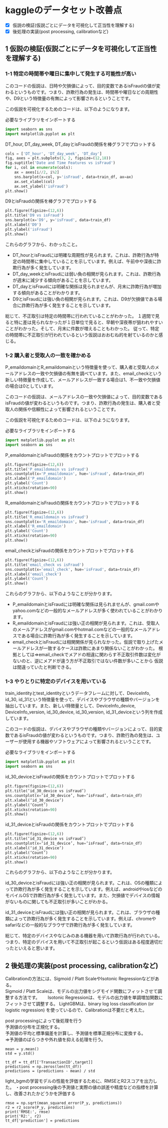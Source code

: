 # kaggleのデータセット改善点
- [x] 仮説の検証(仮説ごとにデータを可視化して正当性を理解する)
- [x] 後処理の実装(post processing, calibrationなど)

## 1 仮説の検証(仮説ごとにデータを可視化して正当性を理解する)
### 1-1 特定の時間帯や曜日に集中して発生する可能性が高い
このコードの仮説は、日時や欠損値によって、目的変数であるisFraudの値が変わるというものです。つまり、詐欺行為の発生は、時間帯や曜日などの周期性や、D9という特徴量の有無によって影響されるということです。

この仮説を可視化するためのコードは、以下のようになります。

必要なライブラリをインポートする
```python
import seaborn as sns
import matplotlib.pyplot as plt
```

DT_hour, DT_day_week, DT_dayとisFraudの関係を棒グラフでプロットする
```python
cols = ['DT_hour', 'DT_day_week', 'DT_day']
fig, axes = plt.subplots(3, 2, figsize=(12,18))
fig.suptitle('Date and Time Features vs isFraud')
for i, col in enumerate(cols):
    ax = axes[i//2, i%2]
    sns.barplot(x=col, y='isFraud', data=train_df, ax=ax)
    ax.set_xlabel(col)
    ax.set_ylabel('isFraud')
plt.show()
```

D9とisFraudの関係を棒グラフでプロットする
```python
plt.figure(figsize=(12,6))
plt.title('D9 vs isFraud')
sns.barplot(x='D9', y='isFraud', data=train_df)
plt.xlabel('D9')
plt.ylabel('isFraud')
plt.show()
```

これらのグラフから、わかったこと。

- DT_hourとisFraudには明確な周期性が見られます。これは、詐欺行為が特定の時間帯に集中していることを示しています。例えば、午前中や深夜に詐欺行為が多く発生しています。
- DT_day_weekとisFraudには弱い負の相関が見られます。これは、詐欺行為が週末に減少する傾向があることを示しています。
- DT_dayとisFraudには明確な関係は見られませんが、月末に詐欺行為が増加する傾向があることがわかります。
- D9とisFraudには強い負の相関が見られます。これは、D9が欠損値である場合に詐欺行為が多く発生することを示しています。

総じて、不正取引は特定の時間帯に行われていることがわかった。
１週間で見ると特に差は見られなかったが１日単位で見ると、早朝や深夜帯が狙われやすいことがわかった。そして、月末に件数が増えることもわかった。
従って、特定の時間帯に不正取引が行われているという仮説はおおむね的を射ているのかと感じる。

### 1-2 購入者と受取人の一致を確かめる
P_emaildomainとR_emaildomainという特徴量を使って、購入者と受取人のメールアドレスの一致や欠損値の有無を調べています。また、email_checkという新しい特徴量を作成して、メールアドレスが一致する場合は1、不一致や欠損値の場合は0としています。

このコードの仮説は、メールアドレスの一致や欠損値によって、目的変数であるisFraudの値が変わるというものです。つまり、詐欺行為の発生は、購入者と受取人の関係や信頼性によって影響されるということです。

この仮説を可視化するためのコードは、以下のようになります。

必要なライブラリをインポートする
```python
import matplotlib.pyplot as plt
import seaborn as sns
```

P_emaildomainとisFraudの関係をカウントプロットでプロットする
```python
plt.figure(figsize=(12,6))
plt.title('P_emaildomain vs isFraud')
sns.countplot(x='P_emaildomain', hue='isFraud', data=train_df)
plt.xlabel('P_emaildomain')
plt.ylabel('Count')
plt.xticks(rotation=90)
plt.show()
```

R_emaildomainとisFraudの関係をカウントプロットでプロットする
```python
plt.figure(figsize=(12,6))
plt.title('R_emaildomain vs isFraud')
sns.countplot(x='R_emaildomain', hue='isFraud', data=train_df)
plt.xlabel('R_emaildomain')
plt.ylabel('Count')
plt.xticks(rotation=90)
plt.show()
```

email_checkとisFraudの関係をカウントプロットでプロットする
```python
plt.figure(figsize=(12,6))
plt.title('email_check vs isFraud')
sns.countplot(x='email_check', hue='isFraud', data=train_df)
plt.xlabel('email_check')
plt.ylabel('Count')
plt.show()
```

これらのグラフから、以下のようなことが分かります。

- P_emaildomainとisFraudには明確な関係は見られませんが、gmail.comやyahoo.comなどの一般的なメールアドレスが多く使われていることがわかります。
- R_emaildomainとisFraudには強い正の相関が見られます。これは、受取人のメールアドレスがgmail.comやhotmail.comなどの一般的なメールアドレスである場合に詐欺行為が多く発生することを示しています。
- email_checkとisFraudには相関関係が見られなかった。仮説で取り上げたメールアドレスが一致するケースは詐欺にあまり関係ないことがわかった。
根拠としては⇒email_checkでメアドの相違に関わらす不正取引件数は変化がないのと、逆にメアドが違う方が不正取引ではない件数が多いことから
仮説は間違っていたと判断できる。

### 1-3 やりとりに特定のデバイスを用いている
train_identityとtest_identityというデータフレームに対して、DeviceInfo, id_30, id_31という特徴量を使って、デバイスやブラウザの種類やバージョンを抽出しています。また、新しい特徴量として、DeviceInfo_device, DeviceInfo_version, id_30_device, id_30_version, id_31_deviceという列を作成しています。

このコードの仮説は、デバイスやブラウザの種類やバージョンによって、目的変数であるisFraudの値が変わるというものです。つまり、詐欺行為の発生は、ユーザーが使用する機器やソフトウェアによって影響されるということです。

必要なライブラリをインポートする
```python
import matplotlib.pyplot as plt
import seaborn as sns
```
id_30_deviceとisFraudの関係をカウントプロットでプロットする
```python
plt.figure(figsize=(12,6))
plt.title(‘id_30_device vs isFraud’)
sns.countplot(x=‘id_30_device’, hue=‘isFraud’, data=train_df)
plt.xlabel(‘id_30_device’)
plt.ylabel(‘Count’)
plt.xticks(rotation=90)
plt.show()
```
id_31_deviceとisFraudの関係をカウントプロットでプロットする
```python
plt.figure(figsize=(12,6))
plt.title(‘id_31_device vs isFraud’)
sns.countplot(x=‘id_31_device’, hue=‘isFraud’, data=train_df)
plt.xlabel(‘id_31_device’)
plt.ylabel(‘Count’)
plt.xticks(rotation=90)
plt.show()
```

これらのグラフから、以下のようなことが分かります。

id_30_deviceとisFraudには強い正の相関が見られます。これは、OSの種類によって詐欺行為が多く発生することを示しています。例えば、androidやiosなどのモバイルOSで詐欺行為が多く発生しています。また、欠損値でデバイスの情報がないものに関しても不正取引が多いことがわかる。

id_31_deviceとisFraudには強い正の相関が見られます。これは、ブラウザの種類によって詐欺行為が多く発生することを示しています。例えば、chromeやsafariなどの一般的なブラウザで詐欺行為が多く発生しています。

総じて、特定のデバイスやなじみのある機器を用いて詐欺行為が行われている。つまり、特定のデバイスを用いて不正取引が起こるという仮説はある程度適切だったといえると思います。

## 2 後処理の実装(post processing, calibrationなど)
Calibrationの方法には、Sigmoid / Platt ScaleやIsotonic Regressionなどがある。  
Sigmoid / Platt Scaleは、モデルの出力値をシグモイド関数にフィットさせて調整する方法です。　　
Isotonic Regressionは、モデルの出力値を単調増加関数にフィットさせて調整する。
LightGBMは、binary log loss classification (or logistic regression) を使っているので、Calibrationは不要だと考えた。

post  processingによって後処理を行う  
予測値の分布を正規化する。  
予測値の平均と標準偏差を計算し、予測値を標準正規分布に変換する。  
⇒予測値のばらつきや外れ値を抑える処理を行う。  

    mean = y.mean() 
    std = y.std()
    
    tt_df = tt_df[['TransactionID',target]] 
    predictions = np.zeros(len(tt_df))
    predictions = (predictions - mean) / std

light_bgmの学習モデルの性能を評価するために、RMSEとR2スコアを出力した。
・post processing後の予測値と実際の値の誤差や精度などの指標を計算し、改善されたかどうかを評価する

    rmse = np.sqrt(mean_squared_error(P_y, predictions)) 
    r2 = r2_score(P_y, predictions) 
    print('RMSE:', rmse) 
    print('R2:', r2)    
    tt_df['prediction'] = predictions
